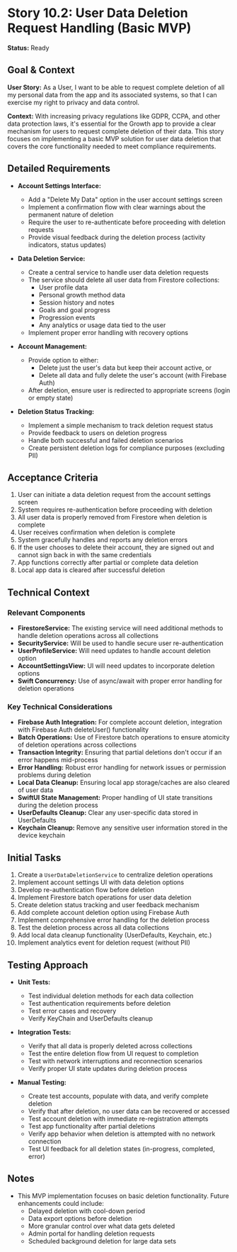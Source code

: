 # Story 10.2: User Data Deletion Request Handling (Basic MVP)

**Status:** Ready

## Goal & Context

**User Story:** As a User, I want to be able to request complete deletion of all my personal data from the app and its associated systems, so that I can exercise my right to privacy and data control.

**Context:** With increasing privacy regulations like GDPR, CCPA, and other data protection laws, it's essential for the Growth app to provide a clear mechanism for users to request complete deletion of their data. This story focuses on implementing a basic MVP solution for user data deletion that covers the core functionality needed to meet compliance requirements.

## Detailed Requirements

- **Account Settings Interface:**
  - Add a "Delete My Data" option in the user account settings screen
  - Implement a confirmation flow with clear warnings about the permanent nature of deletion
  - Require the user to re-authenticate before proceeding with deletion requests
  - Provide visual feedback during the deletion process (activity indicators, status updates)
  
- **Data Deletion Service:**
  - Create a central service to handle user data deletion requests
  - The service should delete all user data from Firestore collections:
    - User profile data
    - Personal growth method data
    - Session history and notes
    - Goals and goal progress
    - Progression events
    - Any analytics or usage data tied to the user
  - Implement proper error handling with recovery options
  
- **Account Management:**
  - Provide option to either:
    - Delete just the user's data but keep their account active, or
    - Delete all data and fully delete the user's account (with Firebase Auth)
  - After deletion, ensure user is redirected to appropriate screens (login or empty state)
  
- **Deletion Status Tracking:**
  - Implement a simple mechanism to track deletion request status
  - Provide feedback to users on deletion progress
  - Handle both successful and failed deletion scenarios
  - Create persistent deletion logs for compliance purposes (excluding PII)

## Acceptance Criteria

1. User can initiate a data deletion request from the account settings screen
2. System requires re-authentication before proceeding with deletion
3. All user data is properly removed from Firestore when deletion is complete
4. User receives confirmation when deletion is complete
5. System gracefully handles and reports any deletion errors
6. If the user chooses to delete their account, they are signed out and cannot sign back in with the same credentials
7. App functions correctly after partial or complete data deletion
8. Local app data is cleared after successful deletion

## Technical Context

### Relevant Components

- **FirestoreService:** The existing service will need additional methods to handle deletion operations across all collections
- **SecurityService:** Will be used to handle secure user re-authentication
- **UserProfileService:** Will need updates to handle account deletion option
- **AccountSettingsView:** UI will need updates to incorporate deletion options
- **Swift Concurrency:** Use of async/await with proper error handling for deletion operations

### Key Technical Considerations

- **Firebase Auth Integration:** For complete account deletion, integration with Firebase Auth deleteUser() functionality
- **Batch Operations:** Use of Firestore batch operations to ensure atomicity of deletion operations across collections
- **Transaction Integrity:** Ensuring that partial deletions don't occur if an error happens mid-process
- **Error Handling:** Robust error handling for network issues or permission problems during deletion
- **Local Data Cleanup:** Ensuring local app storage/caches are also cleared of user data
- **SwiftUI State Management:** Proper handling of UI state transitions during the deletion process 
- **UserDefaults Cleanup:** Clear any user-specific data stored in UserDefaults
- **Keychain Cleanup:** Remove any sensitive user information stored in the device keychain

## Initial Tasks

1. Create a `UserDataDeletionService` to centralize deletion operations
2. Implement account settings UI with data deletion options
3. Develop re-authentication flow before deletion
4. Implement Firestore batch operations for user data deletion
5. Create deletion status tracking and user feedback mechanism
6. Add complete account deletion option using Firebase Auth
7. Implement comprehensive error handling for the deletion process
8. Test the deletion process across all data collections
9. Add local data cleanup functionality (UserDefaults, Keychain, etc.)
10. Implement analytics event for deletion request (without PII)

## Testing Approach

- **Unit Tests:** 
  - Test individual deletion methods for each data collection
  - Test authentication requirements before deletion
  - Test error cases and recovery
  - Verify KeyChain and UserDefaults cleanup
  
- **Integration Tests:** 
  - Verify that all data is properly deleted across collections
  - Test the entire deletion flow from UI request to completion
  - Test with network interruptions and reconnection scenarios
  - Verify proper UI state updates during deletion process
  
- **Manual Testing:**
  - Create test accounts, populate with data, and verify complete deletion
  - Verify that after deletion, no user data can be recovered or accessed
  - Test account deletion with immediate re-registration attempts
  - Test app functionality after partial deletions
  - Verify app behavior when deletion is attempted with no network connection
  - Test UI feedback for all deletion states (in-progress, completed, error)

## Notes

- This MVP implementation focuses on basic deletion functionality. Future enhancements could include:
  - Delayed deletion with cool-down period
  - Data export options before deletion
  - More granular control over what data gets deleted
  - Admin portal for handling deletion requests
  - Scheduled background deletion for large data sets 
